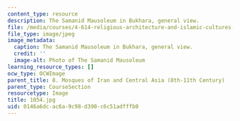 ```yaml
---
content_type: resource
description: The Samanid Mausoleum in Bukhara, general view.
file: /media/courses/4-614-religious-architecture-and-islamic-cultures-fall-2002/0146a6dcac6a9c98d390c6c51adfffb0_1054.jpg
file_type: image/jpeg
image_metadata:
  caption: The Samanid Mausoleum in Bukhara, general view.
  credit: ''
  image-alt: Photo of The Samanid Mausoleum
learning_resource_types: []
ocw_type: OCWImage
parent_title: 8. Mosques of Iran and Central Asia (8th-11th Century)
parent_type: CourseSection
resourcetype: Image
title: 1054.jpg
uid: 0146a6dc-ac6a-9c98-d390-c6c51adfffb0
---
```

